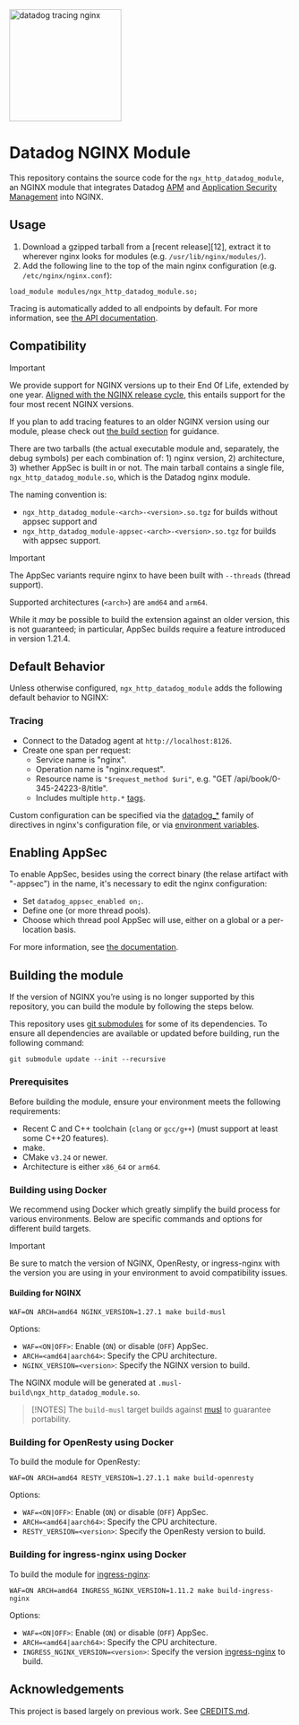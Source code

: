 <img alt="datadog tracing nginx" src="mascot.svg" height="200"/>

# Datadog NGINX Module
This repository contains the source code for the `ngx_http_datadog_module`, an NGINX module
that integrates Datadog [APM][1] and [Application Security Management][2] into NGINX.

## Usage
1. Download a gzipped tarball from a [recent release][12], extract it to
   wherever nginx looks for modules (e.g. `/usr/lib/nginx/modules/`).
2. Add the following line to the top of the main nginx configuration (e.g.
   `/etc/nginx/nginx.conf`):

```nginx
load_module modules/ngx_http_datadog_module.so;
```

Tracing is automatically added to all endpoints by default. For more
information, see [the API documentation](doc/API.md).

## Compatibility
> [!IMPORTANT]
> We provide support for NGINX versions up to their End Of Life, extended by one
> year.  [Aligned with the NGINX release cycle][4], this entails support for
> the four most recent NGINX versions.
>
> If you plan to add tracing features to an older NGINX version using our
> module, please check out [the build section](#build) for guidance.

There are two tarballs (the actual executable module and, separately, the debug
symbols) per each combination of: 1) nginx version, 2) architecture, 3) whether
AppSec is built in or not. The main tarball contains a single file,
`ngx_http_datadog_module.so`, which is the Datadog nginx module.

The naming convention is:

* `ngx_http_datadog_module-<arch>-<version>.so.tgz` for builds without appsec
  support and
* `ngx_http_datadog_module-appsec-<arch>-<version>.so.tgz` for builds with
  appsec support.

> [!IMPORTANT]
> The AppSec variants require nginx to have been built with `--threads` (thread
> support).

Supported architectures (`<arch>`) are `amd64` and `arm64`.

While it _may_ be possible to build the extension against an older version, this
is not guaranteed; in particular, AppSec builds require a feature introduced in
version 1.21.4.

## Default Behavior
Unless otherwise configured, `ngx_http_datadog_module` adds the following
default behavior to NGINX:

### Tracing
- Connect to the Datadog agent at `http://localhost:8126`.
- Create one span per request:
    - Service name is "nginx".
    - Operation name is "nginx.request".
    - Resource name is `"$request_method $uri"`, e.g. "GET /api/book/0-345-24223-8/title".
    - Includes multiple `http.*` [tags][5].

Custom configuration can be specified via the [datadog\_*](doc/API.md) family of
directives in nginx's configuration file, or via [environment variables][6].

## Enabling AppSec

To enable AppSec, besides using the correct binary (the relase artifact with
"-appsec") in the name, it's necessary to edit the nginx configuration:

* Set `datadog_appsec_enabled on;`.
* Define one (or more thread pools).
* Choose which thread pool AppSec will use, either on a global or a per-location
  basis.

For more information, see [the documentation](doc/API.md).

## Building the module
If the version of NGINX you’re using is no longer supported by this repository,
you can build the module by following the steps below.

This repository uses [git submodules][7] for some of its dependencies.
To ensure all dependencies are available or updated before building, run the
following command:

```shell
git submodule update --init --recursive
```

### Prerequisites
Before building the module, ensure your environment meets the following requirements:

- Recent C and C++ toolchain (`clang` or `gcc/g++`) (must support at least some
  C++20 features).
- make.
- CMake `v3.24` or newer.
- Architecture is either `x86_64` or `arm64`.

### Building using Docker
We recommend using Docker which greatly simplify the build process for various environments.
Below are specific commands and options for different build targets.

> [!IMPORTANT]
> Be sure to match the version of NGINX, OpenResty, or ingress-nginx with the version you 
> are using in your environment to avoid compatibility issues.

#### Building for NGINX
```shell
WAF=ON ARCH=amd64 NGINX_VERSION=1.27.1 make build-musl
```

Options:
  - `WAF=<ON|OFF>`: Enable (`ON`) or disable (`OFF`) AppSec.
  - `ARCH=<amd64|aarch64>`: Specify the CPU architecture.
  - `NGINX_VERSION=<version>`: Specify the NGINX version to build.

The NGINX module will be generated at `.musl-build\ngx_http_datadog_module.so`.

> [!NOTES]
> The `build-musl` target builds against [musl](https://www.musl-libc.org/) to guarantee portability.

### Building for OpenResty using Docker
To build the module for OpenResty:

```shell
WAF=ON ARCH=amd64 RESTY_VERSION=1.27.1.1 make build-openresty
```

Options:
  - `WAF=<ON|OFF>`: Enable (`ON`) or disable (`OFF`) AppSec.
  - `ARCH=<amd64|aarch64>`: Specify the CPU architecture.
  - `RESTY_VERSION=<version>`: Specify the OpenResty version to build.

### Building for ingress-nginx using Docker
To build the module for [ingress-nginx][8]:

```shell
WAF=ON ARCH=amd64 INGRESS_NGINX_VERSION=1.11.2 make build-ingress-nginx
```

Options:
  - `WAF=<ON|OFF>`: Enable (`ON`) or disable (`OFF`) AppSec.
  - `ARCH=<amd64|aarch64>`: Specify the CPU architecture.
  - `INGRESS_NGINX_VERSION=<version>`: Specify the version [ingress-nginx][8] to build.

## Acknowledgements
This project is based largely on previous work. See [CREDITS.md](CREDITS.md).

[1]: https://docs.datadoghq.com/tracing/
[2]: https://docs.datadoghq.com/security/application_security/
[3]: https://github.com/DataDog/nginx-datadog/releases
[4]: https://www.nginx.com/blog/nginx-1-18-1-19-released/
[5]: https://github.com/DataDog/nginx-datadog/blob/535a291ce96d8ca80cb12b22febac1e138e45847/src/tracing_library.cpp#L187-L203
[6]: https://github.com/DataDog/dd-trace-cpp/blob/main/include/datadog/environment.h
[7]: https://git-scm.com/book/en/v2/Git-Tools-Submodules
[8]: https://github.com/kubernetes/ingress-nginx
<!-- vim: set tw=80: -->

